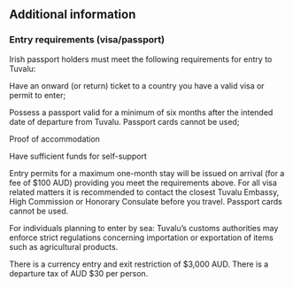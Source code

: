 ## Additional information

### **Entry requirements (visa/passport)**

Irish passport holders must meet the following requirements for entry to Tuvalu:

Have an onward (or return) ticket to a country you have a valid visa or permit to enter;

Possess a passport valid for a minimum of six months after the intended date of departure from Tuvalu. Passport cards cannot be used;

Proof of accommodation

Have sufficient funds for self-support

Entry permits for a maximum one-month stay will be issued on arrival (for a fee of $100 AUD) providing you meet the requirements above. For all visa related matters it is recommended to contact the closest Tuvalu Embassy, High Commission or Honorary Consulate before you travel. Passport cards cannot be used.

For individuals planning to enter by sea: Tuvalu’s customs authorities may enforce strict regulations concerning importation or exportation of items such as agricultural products.

There is a currency entry and exit restriction of $3,000 AUD. There is a departure tax of AUD $30 per person.